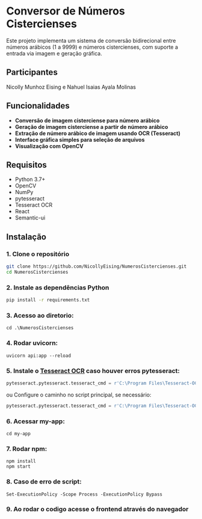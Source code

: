 
# Conversor de Números Cistercienses

Este projeto implementa um sistema de conversão bidirecional entre números arábicos (1 a 9999) e números cistercienses, com suporte a entrada via imagem e geração gráfica.

## Participantes
Nicolly Munhoz Eising e Nahuel Isaias Ayala Molinas

## Funcionalidades

- **Conversão de imagem cisterciense para número arábico**  
- **Geração de imagem cisterciense a partir de número arábico**  
- **Extração de número arábico de imagem usando OCR (Tesseract)**  
- **Interface gráfica simples para seleção de arquivos**  
- **Visualização com OpenCV**  

## Requisitos

- Python 3.7+  
- OpenCV 
- NumPy  
- pytesseract  
- Tesseract OCR
- React
- Semantic-ui

## Instalação

### 1. Clone o repositório
```bash
git clone https://github.com/NicollyEising/NumerosCistercienses.git
cd NumerosCistercienses
```

### 2. Instale as dependências Python
```bash
pip install -r requirements.txt
```

###  3. Acesso ao diretorio: 
   ```
   cd .\NumerosCistercienses
   ```

### 4. Rodar uvicorn: 
   ```
   uvicorn api:app --reload
   ```


### 5. Instale o [Tesseract OCR](https://github.com/tesseract-ocr/tesseract) caso houver erros pytesseract:  
   ```python
   pytesseract.pytesseract.tesseract_cmd = r'C:\Program Files\Tesseract-OCR\tesseract.exe'
   ```
   ou Configure o caminho no script principal, se necessário:
   ```python
   pytesseract.pytesseract.tesseract_cmd = r'C:\Program Files\Tesseract-OCR\tesseract.exe'
   ```

### 6. Acessar my-app:
   ```
   cd my-app
   ```

### 7. Rodar npm:
   ```
   npm install
   npm start
   ```

### 8. Caso de erro de script:
   ```
   Set-ExecutionPolicy -Scope Process -ExecutionPolicy Bypass
   ```
### 9. Ao rodar o codigo acesse o frontend através do navegador
